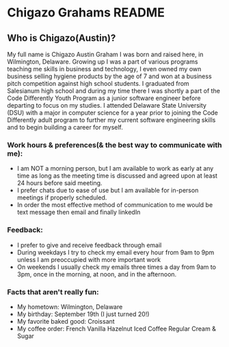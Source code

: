 # Chigazo Grahams README

## Who is Chigazo(Austin)?
My full name is Chigazo Austin Graham I was born and raised here, in Wilmington, Delaware. Growing up I was a part of various programs teaching me skills in business and technology, I even owned my own business selling hygiene products by the age of 7 and won at a business pitch competition against high school students. I graduated from Salesianum high school and during my time there I was shortly a part of the Code Differently Youth Program as a junior software engineer before departing to focus on my studies. I attended Delaware State University (DSU) with a major in computer science for a year prior to joining the Code Differently adult program to further my current software engineering skills and to begin building a career for myself. 

### Work hours & preferences(& the best way to communicate with me):
* I am NOT a morning person, but I am available to work as early at any time as long as the meeting time is discussed and agreed upon at least 24 hours before said meeting.
* I prefer chats due to ease of use but I am available for in-person meetings if properly scheduled.
* In order the most effective method of communication to me would be text message then email and finally linkedIn 

  
### Feedback:
  
* I prefer to give and receive feedback through email
* During weekdays I try to check my email every hour from 9am to 9pm unless I am preoccupied with more important work
* On weekends I usually check my emails three times a day from 9am to 3pm, once in the morning, at noon, and in the afternoon.
  

### Facts that aren't really fun:

* My hometown: Wilmington, Delaware
* My birthday: September 19th (I just turned 20!)
* My favorite baked good: Croissant
* My coffee order: French Vanilla Hazelnut Iced Coffee Regular Cream & Sugar

